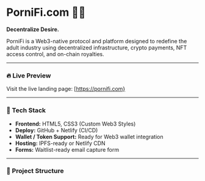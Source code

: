 # PorniFi.com 💋🔐  
**Decentralize Desire.**

PorniFi is a Web3-native protocol and platform designed to redefine the adult industry using decentralized infrastructure, crypto payments, NFT access control, and on-chain royalties.

---

### 🔥 Live Preview  
Visit the live landing page: [https://pornifi.com}

---

### 🚀 Tech Stack  
- **Frontend:** HTML5, CSS3 (Custom Web3 Styles)
- **Deploy:** GitHub + Netlify (CI/CD)
- **Wallet / Token Support:** Ready for Web3 wallet integration
- **Hosting:** IPFS-ready or Netlify CDN
- **Forms:** Waitlist-ready email capture form

---

### 📂 Project Structure  
